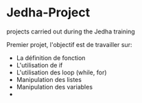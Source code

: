 # Jedha-Project
projects carried out during the Jedha training

Premier projet, l'objectif est de travailler sur:
- La définition de fonction
- L'utilisation de if
- L'utilisation des loop (while, for)
- Manipulation des listes
- Manipulation des variables
-
